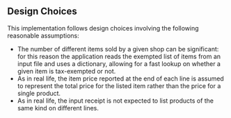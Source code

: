 ## Design Choices

This implementation follows design choices involving the following reasonable assumptions:

* The number of different items sold by a given shop can be significant: for this reason the application reads the exempted list of items from an input file and uses a dictionary, allowing for a fast lookup on whether a given item is tax-exempted or not. 
* As in real life, the item price reported at the end of each line is assumed to represent the total price for the listed item rather than the price for a single product.
* As in real life, the input receipt is not expected to list products of the same kind on different lines.

